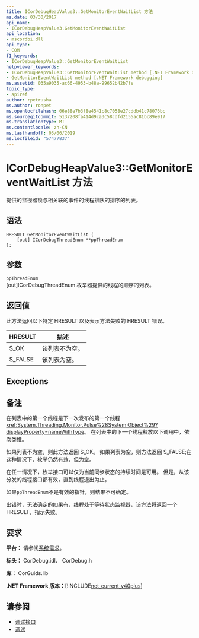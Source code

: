 ```yaml
---
title: ICorDebugHeapValue3::GetMonitorEventWaitList 方法
ms.date: 03/30/2017
api_name:
- ICorDebugHeapValue3.GetMonitorEventWaitList
api_location:
- mscordbi.dll
api_type:
- COM
f1_keywords:
- ICorDebugHeapValue3::GetMonitorEventWaitList
helpviewer_keywords:
- ICorDebugHeapValue3::GetMonitorEventWaitList method [.NET Framework debugging]
- GetMonitorEventWaitList method [.NET Framework debugging]
ms.assetid: 035a9035-ac66-4953-b48a-99652b42b7fe
topic_type:
- apiref
author: rpetrusha
ms.author: ronpet
ms.openlocfilehash: 06e88e7b3f8e4541c8c7058e27cddb41c78076bc
ms.sourcegitcommit: 5137208fa414d9ca3c58cdfd2155ac81bc89e917
ms.translationtype: MT
ms.contentlocale: zh-CN
ms.lasthandoff: 03/06/2019
ms.locfileid: "57477837"
---
```

# <a name="icordebugheapvalue3getmonitoreventwaitlist-method"></a>ICorDebugHeapValue3::GetMonitorEventWaitList 方法
提供的监视器锁与相关联的事件的线程排队的排序的列表。  
  
## <a name="syntax"></a>语法  
  
```  
HRESULT GetMonitorEventWaitList (  
    [out] ICorDebugThreadEnum **ppThreadEnum  
);  
```  
  
## <a name="parameters"></a>参数  
 `ppThreadEnum`  
 [out]ICorDebugThreadEnum 枚举器提供的线程的顺序的列表。  
  
## <a name="return-value"></a>返回值  
 此方法返回以下特定 HRESULT 以及表示方法失败的 HRESULT 错误。  
  
|HRESULT|描述|  
|-------------|-----------------|  
|S_OK|该列表不为空。|  
|S_FALSE|该列表为空。|  
  
## <a name="exceptions"></a>Exceptions  
  
## <a name="remarks"></a>备注  
 在列表中的第一个线程是下一次发布的第一个线程<xref:System.Threading.Monitor.Pulse%28System.Object%29?displayProperty=nameWithType>。 在列表中的下一个线程释放以下调用中，依次类推。  
  
 如果列表不为空，则此方法返回 S_OK。 如果列表为空，则方法返回 S_FALSE;在这种情况下，枚举仍然有效，但为空。  
  
 在任一情况下，枚举接口可以仅为当前同步状态的持续时间是可用。 但是，从该分发的线程接口都有效，直到线程退出为止。  
  
 如果`ppThreadEnum`不是有效的指针，则结果不可确定。  
  
 出错时，无法确定的如果有，线程处于等待状态监视器，该方法将返回一个 HRESULT，指示失败。  
  
## <a name="requirements"></a>要求  
 **平台：** 请参阅[系统需求](../../../../docs/framework/get-started/system-requirements.md)。  
  
 **标头：** CorDebug.idl、 CorDebug.h  
  
 **库：** CorGuids.lib  
  
 **.NET Framework 版本：**[!INCLUDE[net_current_v40plus](../../../../includes/net-current-v40plus-md.md)]  
  
## <a name="see-also"></a>请参阅
- [调试接口](../../../../docs/framework/unmanaged-api/debugging/debugging-interfaces.md)
- [调试](../../../../docs/framework/unmanaged-api/debugging/index.md)
